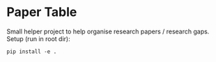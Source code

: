# Paper Table

Small helper project to help organise research papers / research gaps.
Setup (run in root dir):

```
pip install -e .
```
